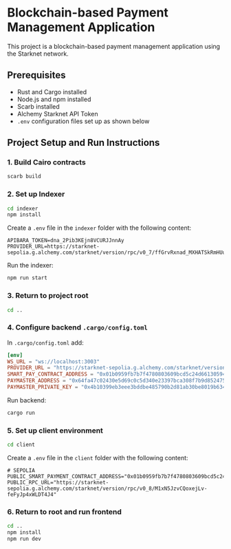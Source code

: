 # Blockchain-based Payment Management Application

This project is a blockchain-based payment management application using the Starknet network.

## Prerequisites

- Rust and Cargo installed
- Node.js and npm installed
- Scarb installed
- Alchemy Starknet API Token
- `.env` configuration files set up as shown below

## Project Setup and Run Instructions

### 1. Build Cairo contracts

```bash
scarb build
```

### 2. Set up Indexer

```bash
cd indexer
npm install
```

Create a `.env` file in the `indexer` folder with the following content:

```env
APIBARA_TOKEN=dna_2Pib3KEjn8VCURJJnnAy
PROVIDER_URL=https://starknet-sepolia.g.alchemy.com/starknet/version/rpc/v0_7/ffGrvRxnad_MXHATSkRmHUu8vUlghEok
```

Run the indexer:

```bash
npm run start
```

### 3. Return to project root

```bash
cd ..
```

### 4. Configure backend `.cargo/config.toml`

In `.cargo/config.toml` add:

```toml
[env]
WS_URL = "ws://localhost:3003"
PROVIDER_URL = "https://starknet-sepolia.g.alchemy.com/starknet/version/rpc/v0_7/M1xN5JzvCQoxejLv-feFyJp4xWLDT4J4"
SMART_PAY_CONTRACT_ADDRESS = "0x01b0959fb7b7f4780803609bcd5c24d6613059407ed95ad0fc3447fc6fd6c060"
PAYMASTER_ADDRESS = "0x64fa47c02430e5d69c0c5d340e23397bca308f7b9d85247565fc91f2c2ad2f2"
PAYMASTER_PRIVATE_KEY = "0x4b10399eb3eee3bddbe485790b2d81ab30be8019b634e44728b96e6ec383d47"
```

Run backend:

```bash
cargo run
```

### 5. Set up client environment

```bash
cd client
```

Create a `.env` file in the `client` folder with the following content:

```env
# SEPOLIA
PUBLIC_SMART_PAYMENT_CONTRACT_ADDRESS="0x01b0959fb7b7f4780803609bcd5c24d6613059407ed95ad0fc3447fc6fd6c060"
PUBLIC_RPC_URL="https://starknet-sepolia.g.alchemy.com/starknet/version/rpc/v0_8/M1xN5JzvCQoxejLv-feFyJp4xWLDT4J4"
```

### 6. Return to root and run frontend

```bash
cd ..
npm install
npm run dev
```
